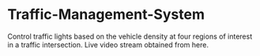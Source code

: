 # Traffic-Management-System
Control traffic lights based on the vehicle density at four regions of interest in a traffic intersection. Live video stream obtained from here.
